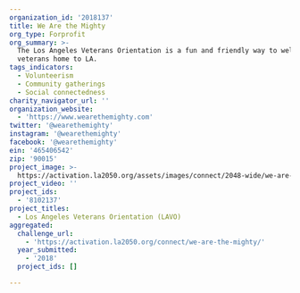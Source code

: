 ```yaml
---
organization_id: '2018137'
title: We Are the Mighty
org_type: Forprofit
org_summary: >-
  The Los Angeles Veterans Orientation is a fun and friendly way to welcome
  veterans home to LA.
tags_indicators:
  - Volunteerism
  - Community gatherings
  - Social connectedness
charity_navigator_url: ''
organization_website:
  - 'https://www.wearethemighty.com'
twitter: '@wearethemighty'
instagram: '@wearethemighty'
facebook: '@wearethemighty'
ein: '465406542'
zip: '90015'
project_image: >-
  https://activation.la2050.org/assets/images/connect/2048-wide/we-are-the-mighty.jpg
project_video: ''
project_ids:
  - '8102137'
project_titles:
  - Los Angeles Veterans Orientation (LAVO)
aggregated:
  challenge_url:
    - 'https://activation.la2050.org/connect/we-are-the-mighty/'
  year_submitted:
    - '2018'
  project_ids: []

---
```

